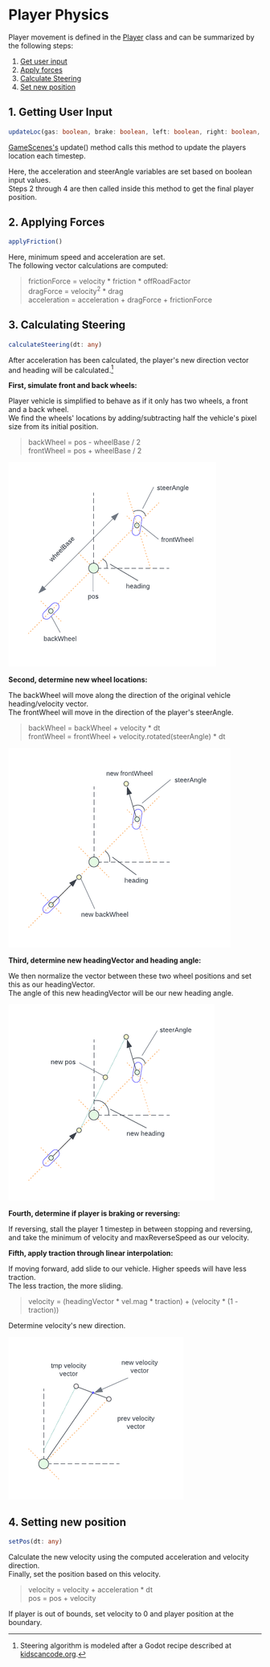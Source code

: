 # Player Physics

Player movement is defined in the [Player](https://github.com/rahoi/racing-roguelike/blob/main/src/lib/Player.ts) class and can be summarized by the following steps:
1. [Get user input](https://github.com/rahoi/racing-roguelike/blob/main/docs/player-physics.md#1-getting-user-input)
2. [Apply forces](https://github.com/rahoi/racing-roguelike/blob/main/docs/player-physics.md#2-applying-forces)
3. [Calculate Steering](https://github.com/rahoi/racing-roguelike/blob/main/docs/player-physics.md#3-calculating-steering)
4. [Set new position](https://github.com/rahoi/racing-roguelike/blob/main/docs/player-physics.md#4-setting-new-position)

## 1. Getting User Input
```typescript
updateLoc(gas: boolean, brake: boolean, left: boolean, right: boolean, dt: any)
```

[GameScenes's](https://github.com/rahoi/racing-roguelike/blob/main/src/lib/GameScene.ts) update() method calls this method to update the players location each timestep.

Here, the acceleration and steerAngle variables are set based on boolean input values. </br>
Steps 2 through 4 are then called inside this method to get the final player position.

## 2. Applying Forces
```typescript
applyFriction()
```

Here, minimum speed and acceleration are set. </br>
The following vector calculations are computed:

> frictionForce = velocity * friction * offRoadFactor </br>
> dragForce = velocity<sup>2</sup> * drag </br>
> acceleration = acceleration + dragForce + frictionForce

## 3. Calculating Steering
```typescript
calculateSteering(dt: any)
```
After acceleration has been calculated, the player's new direction vector and heading will be calculated.[^1]

**First, simulate front and back wheels:**

Player vehicle is simplified to behave as if it only has two wheels, a front and a back wheel. </br>
We find the wheels' locations by adding/subtracting half the vehicle's pixel size from its initial position.

> backWheel = pos - wheelBase / 2 </br>
> frontWheel = pos + wheelBase / 2

![steering-1](https://github.com/rahoi/racing-roguelike/blob/main/public/assets/steering-1.png)

**Second, determine new wheel locations:**

The backWheel will move along the direction of the original vehicle heading/velocity vector. </br>
The frontWheel will move in the direction of the player's steerAngle.

> backWheel = backWheel + velocity * dt </br>
> frontWheel = frontWheel + velocity.rotated(steerAngle) * dt

![steering-2](https://github.com/rahoi/racing-roguelike/blob/main/public/assets/steering-2.png)

**Third, determine new headingVector and heading angle:**

We then normalize the vector between these two wheel positions and set this as our headingVector. </br>
The angle of this new headingVector will be our new heading angle.

![steering-3](https://github.com/rahoi/racing-roguelike/blob/main/public/assets/steering-3.png)

**Fourth, determine if player is braking or reversing:**

If reversing, stall the player 1 timestep in between stopping and reversing, and take the minimum of velocity and maxReverseSpeed as our velocity.

**Fifth, apply traction through linear interpolation:**

If moving forward, add slide to our vehicle. Higher speeds will have less traction. </br>
The less traction, the more sliding.

> velocity = (headingVector * vel.mag * traction) + (velocity * (1 - traction))

Determine velocity's new direction.

![steering-5](https://github.com/rahoi/racing-roguelike/blob/main/public/assets/steering-5.png)

## 4. Setting new position
```typescript
setPos(dt: any)
```
Calculate the new velocity using the computed acceleration and velocity direction. </br>
Finally, set the position based on this velocity.

> velocity = velocity + acceleration * dt </br>
> pos = pos + velocity

If player is out of bounds, set velocity to 0 and player position at the boundary.

[^1]: Steering algorithm is modeled after a Godot recipe described at [kidscancode.org](https://kidscancode.org/godot_recipes/2d/car_steering/).
